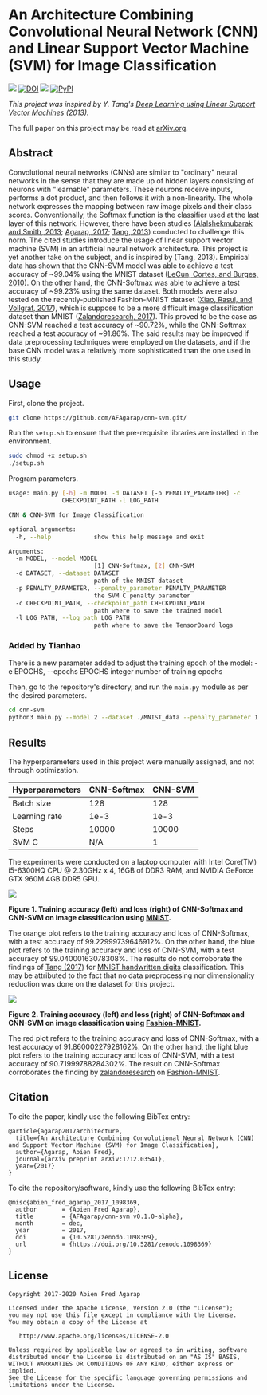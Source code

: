 An Architecture Combining Convolutional Neural Network (CNN) and Linear Support Vector Machine (SVM) for Image Classification
===

![](https://img.shields.io/badge/DOI-cs.CV%2F1712.03541-blue.svg)
[![DOI](https://zenodo.org/badge/113296846.svg)](https://zenodo.org/badge/latestdoi/113296846)
![](https://img.shields.io/badge/license-Apache--2.0-blue.svg)
[![PyPI](https://img.shields.io/pypi/pyversions/Django.svg)]()

*This project was inspired by Y. Tang's [Deep Learning using Linear Support Vector Machines](https://arxiv.org/abs/1306.0239)
(2013).*

The full paper on this project may be read at [arXiv.org](https://arxiv.org/abs/1712.03541).

## Abstract

Convolutional neural networks (CNNs) are similar to "ordinary" neural networks in the sense that they are made up of hidden layers consisting of neurons with "learnable" parameters. These neurons receive inputs, performs a dot product, and then follows it with a non-linearity. The whole network expresses the mapping between raw image pixels and their class scores. Conventionally, the Softmax function is the classifier used at the last layer of this network. However, there have been studies ([Alalshekmubarak and Smith, 2013](http://ieeexplore.ieee.org/abstract/document/6544391/); [Agarap, 2017](http://arxiv.org/abs/1709.03082); [Tang, 2013](https://arxiv.org/abs/1306.0239)) conducted to challenge this norm. The cited studies introduce the usage of linear support vector machine (SVM) in an artificial neural network architecture. This project is yet another take on the subject, and is inspired by (Tang, 2013). Empirical data has shown that the CNN-SVM model was able to achieve a test accuracy of ~99.04% using the MNIST dataset ([LeCun, Cortes, and Burges, 2010](http://yann.lecun.com/exdb/mnist/)). On the other hand, the CNN-Softmax was able to achieve a test accuracy of ~99.23% using the same dataset. Both models were also tested on the recently-published Fashion-MNIST dataset ([Xiao, Rasul, and Vollgraf, 2017](https://arxiv.org/abs/1708.07747)), which is suppose to be a more difficult image classification dataset than MNIST ([Zalandoresearch, 2017](http://github.com/zalandoresearch/fashion-mnist)). This proved to be the case as CNN-SVM reached a test accuracy of ~90.72%, while the CNN-Softmax reached a test accuracy of ~91.86%. The said results may be improved if data preprocessing techniques were employed on the datasets, and if the base CNN model was a relatively more sophisticated than the one used in this study.

## Usage

First, clone the project.
```bash
git clone https://github.com/AFAgarap/cnn-svm.git/
```

Run the `setup.sh` to ensure that the pre-requisite libraries are installed in the environment.
```bash
sudo chmod +x setup.sh
./setup.sh
```

Program parameters.
```bash
usage: main.py [-h] -m MODEL -d DATASET [-p PENALTY_PARAMETER] -c
               CHECKPOINT_PATH -l LOG_PATH

CNN & CNN-SVM for Image Classification

optional arguments:
  -h, --help            show this help message and exit

Arguments:
  -m MODEL, --model MODEL
                        [1] CNN-Softmax, [2] CNN-SVM
  -d DATASET, --dataset DATASET
                        path of the MNIST dataset
  -p PENALTY_PARAMETER, --penalty_parameter PENALTY_PARAMETER
                        the SVM C penalty parameter
  -c CHECKPOINT_PATH, --checkpoint_path CHECKPOINT_PATH
                        path where to save the trained model
  -l LOG_PATH, --log_path LOG_PATH
                        path where to save the TensorBoard logs
```
### Added by Tianhao
There is a new parameter added to adjust the training epoch of the model:
  -e EPOCHS, --epochs EPOCHS
                      integer number of training epochs

Then, go to the repository's directory, and run the `main.py` module as per the desired parameters.
```bash
cd cnn-svm
python3 main.py --model 2 --dataset ./MNIST_data --penalty_parameter 1 --checkpoint_path ./checkpoint --log_path ./logs
```

## Results

The hyperparameters used in this project were manually assigned, and not through optimization.

|Hyperparameters|CNN-Softmax|CNN-SVM|
|---------------|-----------|-------|
|Batch size|128|128|
|Learning rate|1e-3|1e-3|
|Steps|10000|10000|
|SVM C|N/A|1|

The experiments were conducted on a laptop computer with Intel Core(TM) i5-6300HQ CPU @ 2.30GHz x 4, 16GB of DDR3 RAM,
and NVIDIA GeForce GTX 960M 4GB DDR5 GPU.

![](figures/accuracy-loss-mnist.png)

**Figure 1. Training accuracy (left) and loss (right) of CNN-Softmax and CNN-SVM on image classification using
[MNIST](http://yann.lecun.com/exdb/mnist/).**

The orange plot refers to the training accuracy and loss of CNN-Softmax, with a test accuracy of 99.22999739646912%.
On the other hand, the blue plot refers to the training accuracy and loss of CNN-SVM, with a test accuracy of
99.04000163078308%. The results do not corroborate the findings of [Tang (2017)](https://arxiv.org/abs/1306.0239)
for [MNIST handwritten digits](http://yann.lecun.com/exdb/mnist/) classification. This may be attributed to the fact
that no data preprocessing nor dimensionality reduction was done on the dataset for this project.

![](figures/accuracy-loss-fashion.png)

**Figure 2. Training accuracy (left) and loss (right) of CNN-Softmax and CNN-SVM on image classification using [Fashion-MNIST](http://github.com/zalandoresearch/fashion-mnist).**

The red plot refers to the training accuracy and loss of CNN-Softmax, with a test accuracy of 91.86000227928162%.
On the other hand, the light blue plot refers to the training accuracy and loss of CNN-SVM, with a test accuracy of
90.71999788284302%. The result on CNN-Softmax corroborates the finding by [zalandoresearch](https://github.com/zalandoresearch) on [Fashion-MNIST](https://github.com/zalandoresearch/fashion-mnist#benchmark).

## Citation
To cite the paper, kindly use the following BibTex entry:
```
@article{agarap2017architecture,
  title={An Architecture Combining Convolutional Neural Network (CNN) and Support Vector Machine (SVM) for Image Classification},
  author={Agarap, Abien Fred},
  journal={arXiv preprint arXiv:1712.03541},
  year={2017}
}
```

To cite the repository/software, kindly use the following BibTex entry:
```
@misc{abien_fred_agarap_2017_1098369,
  author       = {Abien Fred Agarap},
  title        = {AFAgarap/cnn-svm v0.1.0-alpha},
  month        = dec,
  year         = 2017,
  doi          = {10.5281/zenodo.1098369},
  url          = {https://doi.org/10.5281/zenodo.1098369}
}
```

## License
```
Copyright 2017-2020 Abien Fred Agarap

Licensed under the Apache License, Version 2.0 (the "License");
you may not use this file except in compliance with the License.
You may obtain a copy of the License at

   http://www.apache.org/licenses/LICENSE-2.0

Unless required by applicable law or agreed to in writing, software
distributed under the License is distributed on an "AS IS" BASIS,
WITHOUT WARRANTIES OR CONDITIONS OF ANY KIND, either express or implied.
See the License for the specific language governing permissions and
limitations under the License.
```
